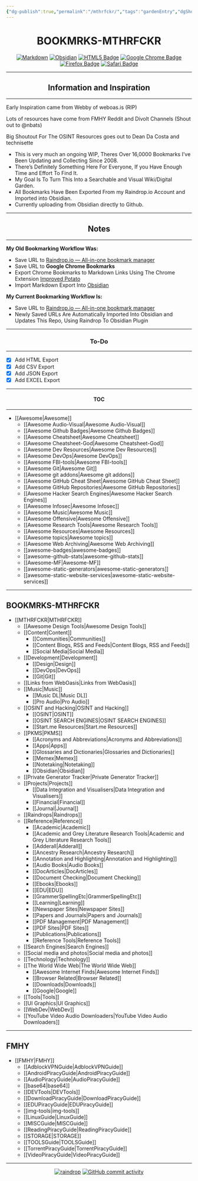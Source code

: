 ```yaml
---
{"dg-publish":true,"permalink":"/mthrfckr/","tags":"gardenEntry","dgShowLocalGraph":true}
---
```


<h1 align="center">BOOKMRKS-MTHRFCKR</h1>

<div align="center">

  <a href="">![Markdown](https://img.shields.io/badge/markdown-%23000000.svg?style=for-the-badge&logo=markdown&logoColor=white)</a> <a href="">![Obsidian](https://img.shields.io/badge/Obsidian-%23483699.svg?style=for-the-badge&logo=obsidian&logoColor=white)</a> <a href="">![HTML5 Badge](https://img.shields.io/badge/HTML5-E34F26?logo=html5&logoColor=fff&style=for-the-badge)</a> <a href="">![Google Chrome Badge](https://img.shields.io/badge/Google%20Chrome-4285F4?logo=googlechrome&logoColor=fff&style=for-the-badge)</a> <a href="">![Firefox Badge](https://img.shields.io/badge/Firefox-FF7139?logo=firefox&logoColor=fff&style=for-the-badge)</a> <a href="">![Safari Badge](https://img.shields.io/badge/Safari-000?logo=safari&logoColor=fff&style=for-the-badge)</a>


</div>

---

<h2 align="center">Information and Inspiration</h2>

---


Early Inspiration came from Webby of weboas.is (RIP)

Lots of resources have come from FMHY Reddit and Divolt Channels (Shout out to @nbats)

Big Shoutout For The OSINT Resources goes out to Dean Da Costa and technisette



- This is very much an ongoing WIP, Theres Over 16,0000 Bookmarks I’ve Been Updating and Collecting Since 2008.
- There’s Definitely Something Here For Everyone, If you Have Enough Time and Effort To Find It.
- My Goal Is To Turn This Into a Searchable and Visual Wiki/Digital Garden.
- All Bookmarks Have Been Exported From my Raindrop.io Account and Imported into Obsidian.
- Currently uploading from Obsidian directly to Github.


---
<h2 align="center">Notes</h2>

---

**My Old Bookmarking Workflow Was:**

- Save URL to [Raindrop.io — All-in-one bookmark manager](https://raindrop.io/)
- Save URL to **Google Chrome Bookmarks**
- Export Chrome Bookmarks to Markdown Links Using The Chrome Extension [Improved Potato](https://chrome.google.com/webstore/detail/improved-potato/kjnippnbinaiaophckfmlbicclieefpf)
- Import Markdown Export Into [Obsidian](https://obsidian.md/)

**My Current Bookmarking Workflow Is:**

- Save URL to [Raindrop.io — All-in-one bookmark manager](https://raindrop.io/)
- Newly Saved URLs Are Automatically Imported Into Obsidian and Updates This Repo, Using Raindrop To Obsidian Plugin

---
<h3 align="center">To-Do</h3>

----


- [x] Add HTML Export
- [x] Add CSV Export
- [x] Add JSON Export
- [x] Add EXCEL Export

---

<h4 align="center">TOC</h4>

---

- [[Awesome|Awesome]]
	- [[Awesome Audio-Visual|Awesome Audio-Visual]]
	- [[Awesome Github Badges|Awesome Github Badges]]
	- [[Awesome Cheatsheet|Awesome Cheatsheet]]
	- [[Awesome Cheatsheet-God|Awesome Cheatsheet-God]]
	- [[Awesome Dev Resources|Awesome Dev Resources]]
	- [[Awesome DevOps|Awesome DevOps]]
	- [[Awesome FBI-tools|Awesome FBI-tools]]
	- [[Awesome Git|Awesome Git]]
	- [[Awesome git addons|Awesome git addons]]
	- [[Awesome GitHub Cheat Sheet|Awesome GitHub Cheat Sheet]]
	- [[Awesome GitHub Repositories|Awesome GitHub Repositories]]
	- [[Awesome Hacker Search Engines|Awesome Hacker Search Engines]]
	- [[Awesome Infosec|Awesome Infosec]]
	- [[Awesome Music|Awesome Music]]
	- [[Awesome Offensive|Awesome Offensive]]
	- [[Awesome Research Tools|Awesome Research Tools]]
	- [[Awesome Resources|Awesome Resources]]
	- [[Awesome topics|Awesome topics]]
	- [[Awesome Web Archiving|Awesome Web Archiving]]
	- [[awesome-badges|awesome-badges]]
	- [[awesome-github-stats|awesome-github-stats]]
	- [[Awesome-MF|Awesome-MF]]
	- [[awesome-static-generators|awesome-static-generators]]
	- [[awesome-static-website-services|awesome-static-website-services]]

---

## BOOKMRKS-MTHRFCKR


- [[MTHRFCKR|MTHRFCKR]]
	- [[Awesome Design Tools|Awesome Design Tools]]
	- [[Content|Content]]
		- [[Communities|Communities]]
		- [[Content Blogs, RSS and Feeds|Content Blogs, RSS and Feeds]]
		- [[Social Media|Social Media]]
	- [[Development|Development]]
		- [[Design|Design]]
		- [[DevOps|DevOps]]
		- [[Git|Git]]
	- [[Links from WebOasis|Links from WebOasis]]
	- [[Music|Music]]
		- [[Music DL|Music DL]]
		- [[Pro Audio|Pro Audio]]
	- [[OSINT and Hacking|OSINT and Hacking]]
		- [[OSINT|OSINT]]
		- [[OSINT SEARCH ENGINES|OSINT SEARCH ENGINES]]
		- [[Start.me Resources|Start.me Resources]]
	- [[PKMS|PKMS]]
		- [[Acronyms and Abbreviations|Acronyms and Abbreviations]]
		- [[Apps|Apps]]
		- [[Glossaries and Dictionaries|Glossaries and Dictionaries]]
		- [[Memex|Memex]]
		- [[Notetaking|Notetaking]]
		- [[Obsidian|Obsidian]]
	- [[Private Generator Tracker|Private Generator Tracker]]
	- [[Projects|Projects]]
		- [[Data Integration and Visualisers|Data Integration and Visualisers]]
		- [[Financial|Financial]]
		- [[Journal|Journal]]
	- [[Raindrops|Raindrops]]
	- [[Reference|Reference]]
		- [[Academic|Academic]]
		- [[Academic and Grey Literature Research Tools|Academic and Grey Literature Research Tools]]
		- [[Adderall|Adderall]]
		- [[Ancestry Research|Ancestry Research]]
		- [[Annotation and Highlighting|Annotation and Highlighting]]
		- [[Audio Books|Audio Books]]
		- [[DocArticles|DocArticles]]
		- [[Document Checking|Document Checking]]
		- [[Ebooks|Ebooks]]
		- [[EDU|EDU]]
		- [[GrammerSpellingEtc|GrammerSpellingEtc]]
		- [[Learning|Learning]]
		- [[Newspaper Sites|Newspaper Sites]]
		- [[Papers and Journals|Papers and Journals]]
		- [[PDF Management|PDF Management]]
		- [[PDF Sites|PDF Sites]]
		- [[Publications|Publications]]
		- [[Reference Tools|Reference Tools]]
	- [[Search Engines|Search Engines]]
	- [[Social media and photos|Social media and photos]]
	- [[Technology|Technology]]
	- [[The World Wide Web|The World Wide Web]]
		- [[Awesome Internet Finds|Awesome Internet Finds]]
		- [[Browser Related|Browser Related]]
		- [[Downloads|Downloads]]
		- [[Google|Google]]
	- [[Tools|Tools]]
	- [[UI Graphics|UI Graphics]]
	- [[WebDev|WebDev]]
	- [[YouTube Video  Audio Downloaders|YouTube Video  Audio Downloaders]]


---


## FMHY


- [[FMHY|FMHY]]
	- [[AdblockVPNGuide|AdblockVPNGuide]]
	- [[AndroidPiracyGuide|AndroidPiracyGuide]]
	- [[AudioPiracyGuide|AudioPiracyGuide]]
	- [[base64|base64]]
	- [[DEVTools|DEVTools]]
	- [[DownloadPiracyGuide|DownloadPiracyGuide]]
	- [[EDUPiracyGuide|EDUPiracyGuide]]
	- [[img-tools|img-tools]]
	- [[LinuxGuide|LinuxGuide]]
	- [[MISCGuide|MISCGuide]]
	- [[ReadingPiracyGuide|ReadingPiracyGuide]]
	- [[STORAGE|STORAGE]]
	- [[TOOLSGuide|TOOLSGuide]]
	- [[TorrentPiracyGuide|TorrentPiracyGuide]]
	- [[VideoPiracyGuide|VideoPiracyGuide]]


---

<div align="center">

  <a href="">![raindrop](https://img.shields.io/badge/Raindrop.io-whoisdsmith-blue)</a> <a href="">![GitHub commit activity](https://img.shields.io/github/commit-activity/w/whoisdsmith/BOOKMRKS-MTHRFCKR)</a>


</div>